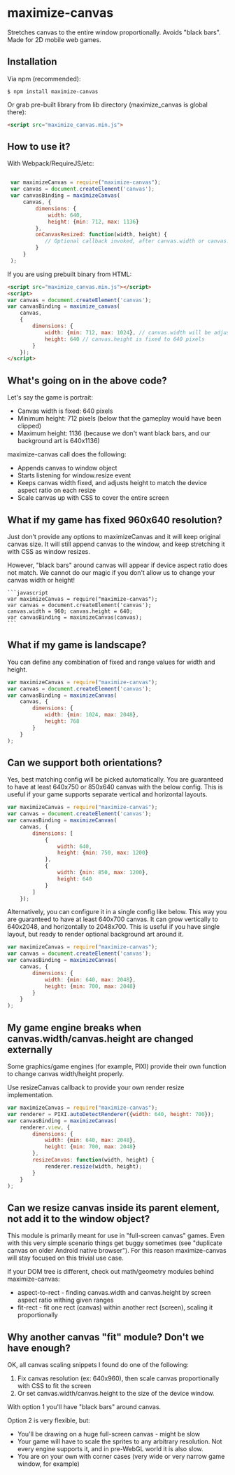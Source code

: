 # maximize-canvas

Stretches canvas to the entire window proportionally. Avoids "black bars". Made for 2D mobile web games.

## Installation

Via npm (recommended):
```
$ npm install maximize-canvas
```

Or grab pre-built library from lib directory (maximize_canvas is global there):
```html
<script src="maximize_canvas.min.js">
```

## How to use it?

With Webpack/RequireJS/etc:

```javascript

 var maximizeCanvas = require("maximize-canvas");
 var canvas = document.createElement('canvas');
 var canvasBinding = maximizeCanvas(
     canvas, {
         dimensions: {
             width: 640,
             height: {min: 712, max: 1136}
         },
         onCanvasResized: function(width, height) {
            // Optional callback invoked, after canvas.width or canvas.height are changed
         }
     }
 );
```

If you are using prebuilt binary from HTML:

```html
<script src="maximize_canvas.min.js"></script>
<script>
var canvas = document.createElement('canvas');
var canvasBinding = maximize_canvas(
    canvas,
    {
        dimensions: {
            width: {min: 712, max: 1024}, // canvas.width will be adjusted between 712 and 1024
            height: 640 // canvas.height is fixed to 640 pixels
        }
    });
</script>
```

## What's going on in the above code?
Let's say the game is portrait:

  * Canvas width is fixed: 640 pixels
  * Minimum height: 712 pixels (below that the gameplay would have been clipped)
  * Maximum height: 1136 (because we don't want black bars, and our background art is 640x1136)

maximize-canvas call does the following:

 * Appends canvas to window object
 * Starts listening for window.resize event
 * Keeps canvas width fixed, and adjusts height to match the device aspect ratio on each resize
 * Scale canvas up with CSS to cover the entire screen

## What if my game has fixed 960x640 resolution?
Just don't provide any options to maximizeCanvas and it will keep original canvas size. It will
still append canvas to the window, and keep stretching it with CSS as window resizes.

However, "black bars" around canvas will appear if device aspect ratio does not match. We cannot
do our magic if you don't allow us to change your canvas width or height!

    ```javascript
    var maximizeCanvas = require("maximize-canvas");
    var canvas = document.createElement('canvas');
    canvas.width = 960; canvas.height = 640;
    var canvasBinding = maximizeCanvas(canvas);
    ```

## What if my game is landscape?

You can define any combination of fixed and range values for width and height.

 ```javascript
 var maximizeCanvas = require("maximize-canvas");
 var canvas = document.createElement('canvas');
 var canvasBinding = maximizeCanvas(
     canvas, {
         dimensions: {
             width: {min: 1024, max: 2048},
             height: 768
         }
     }
 );
 ```

## Can we support both orientations?

Yes, best matching config will be picked automatically. You are guaranteed to have at least 640x750 or 850x640 canvas
with the below config. This is useful if your game supports separate vertical and horizontal layouts.

```javascript
var maximizeCanvas = require("maximize-canvas");
var canvas = document.createElement('canvas');
var canvasBinding = maximizeCanvas(
    canvas, {
        dimensions: [
            {
                width: 640,
                height: {min: 750, max: 1200}
            },
            {
                width: {min: 850, max: 1200},
                height: 640
            }
        ]
    });
```

Alternatively, you can configure it in a single config like below. This way you are guaranteed to have at least 640x700 canvas.
It can grow vertically to 640x2048, and horizontally to 2048x700. This is useful if you have single layout, but ready
to render optional background art around it.

 ```javascript
 var maximizeCanvas = require("maximize-canvas");
 var canvas = document.createElement('canvas');
 var canvasBinding = maximizeCanvas(
     canvas, {
         dimensions: {
             width: {min: 640, max: 2048},
             height: {min: 700, max: 2048}
         }
     }
 );
 ```

## My game engine breaks when canvas.width/canvas.height are changed externally

Some graphics/game engines (for example, PIXI) provide their own function to change canvas width/height properly.

Use resizeCanvas callback to provide your own render resize implementation.

 ```javascript
 var maximizeCanvas = require("maximize-canvas");
 var renderer = PIXI.autoDetectRenderer({width: 640, height: 700});
 var canvasBinding = maximizeCanvas(
     renderer.view, {
         dimensions: {
             width: {min: 640, max: 2048},
             height: {min: 700, max: 2048}
         },
         resizeCanvas: function(width, height) {
             renderer.resize(width, height);
         }
     }
 );
 ```
## Can we resize canvas inside its parent element, not add it to the window object?

This module is primarily meant for use in "full-screen canvas" games. Even with this very simple scenario
things get buggy sometimes (see "duplicate canvas on older Android native browser"). For this reason maximize-canvas
will stay focused on this trivial use case.

If your DOM tree is different, check out math/geometry modules behind maximize-canvas:

- aspect-to-rect - finding canvas.width and canvas.height by screen aspect ratio withing given ranges
- fit-rect - fit one rect (canvas) within another rect (screen), scaling it proportionally

## Why another canvas "fit" module? Don't we have enough?

OK, all canvas scaling snippets I found do one of the following:

1. Fix canvas resolution (ex: 640x960), then scale canvas proportionally with CSS to fit the screen
2. Or set canvas.width/canvas.height to the size of the device window.

With option 1 you'll have "black bars" around canvas.

Option 2 is very flexible, but:
* You'll be drawing on a huge full-screen canvas - might be slow
* Your game will have to scale the sprites to any arbitrary resolution. Not every engine supports it, and in pre-WebGL
world it is also slow.
* You are on your own with corner cases (very wide or very narrow game window, for example)

